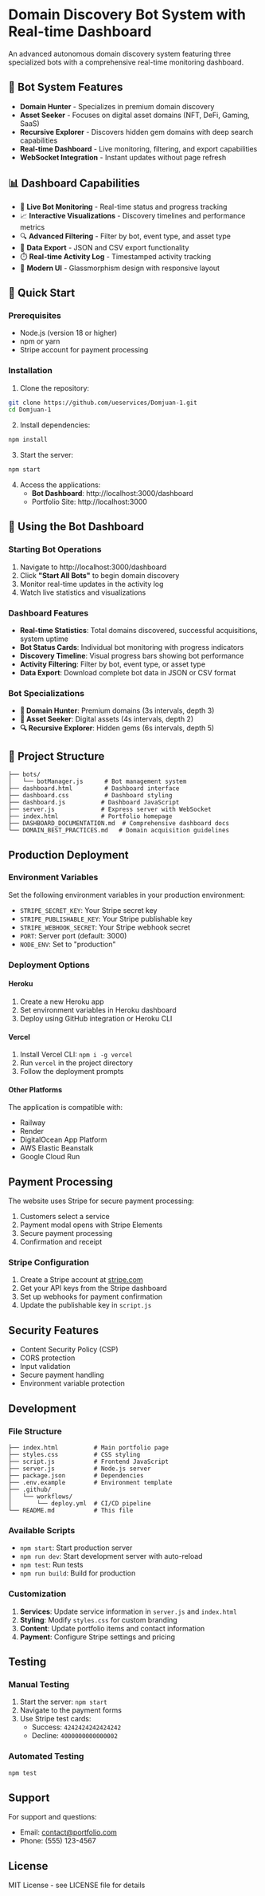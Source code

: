 # Domain Discovery Bot System with Real-time Dashboard

An advanced autonomous domain discovery system featuring three specialized bots with a comprehensive real-time monitoring dashboard.

## 🤖 Bot System Features

- **Domain Hunter** - Specializes in premium domain discovery
- **Asset Seeker** - Focuses on digital asset domains (NFT, DeFi, Gaming, SaaS)
- **Recursive Explorer** - Discovers hidden gem domains with deep search capabilities
- **Real-time Dashboard** - Live monitoring, filtering, and export capabilities
- **WebSocket Integration** - Instant updates without page refresh

## 📊 Dashboard Capabilities

- 🔴 **Live Bot Monitoring** - Real-time status and progress tracking
- 📈 **Interactive Visualizations** - Discovery timelines and performance metrics
- 🔍 **Advanced Filtering** - Filter by bot, event type, and asset type
- 📁 **Data Export** - JSON and CSV export functionality
- ⏱️ **Real-time Activity Log** - Timestamped activity tracking
- 🎨 **Modern UI** - Glassmorphism design with responsive layout

## 🚀 Quick Start

### Prerequisites

- Node.js (version 18 or higher)
- npm or yarn
- Stripe account for payment processing

### Installation

1. Clone the repository:
```bash
git clone https://github.com/ueservices/Domjuan-1.git
cd Domjuan-1
```

2. Install dependencies:
```bash
npm install
```

3. Start the server:
```bash
npm start
```

4. Access the applications:
   - **Bot Dashboard**: http://localhost:3000/dashboard
   - Portfolio Site: http://localhost:3000

## 🎯 Using the Bot Dashboard

### Starting Bot Operations
1. Navigate to http://localhost:3000/dashboard
2. Click **"Start All Bots"** to begin domain discovery
3. Monitor real-time updates in the activity log
4. Watch live statistics and visualizations

### Dashboard Features
- **Real-time Statistics**: Total domains discovered, successful acquisitions, system uptime
- **Bot Status Cards**: Individual bot monitoring with progress indicators
- **Discovery Timeline**: Visual progress bars showing bot performance
- **Activity Filtering**: Filter by bot, event type, or asset type
- **Data Export**: Download complete bot data in JSON or CSV format

### Bot Specializations
- **🏹 Domain Hunter**: Premium domains (3s intervals, depth 3)
- **💎 Asset Seeker**: Digital assets (4s intervals, depth 2)  
- **🔍 Recursive Explorer**: Hidden gems (6s intervals, depth 5)

## 📁 Project Structure

```
├── bots/
│   └── botManager.js      # Bot management system
├── dashboard.html         # Dashboard interface
├── dashboard.css          # Dashboard styling
├── dashboard.js          # Dashboard JavaScript
├── server.js             # Express server with WebSocket
├── index.html            # Portfolio homepage
├── DASHBOARD_DOCUMENTATION.md  # Comprehensive dashboard docs
└── DOMAIN_BEST_PRACTICES.md   # Domain acquisition guidelines
```

## Production Deployment

### Environment Variables

Set the following environment variables in your production environment:

- `STRIPE_SECRET_KEY`: Your Stripe secret key
- `STRIPE_PUBLISHABLE_KEY`: Your Stripe publishable key  
- `STRIPE_WEBHOOK_SECRET`: Your Stripe webhook secret
- `PORT`: Server port (default: 3000)
- `NODE_ENV`: Set to "production"

### Deployment Options

#### Heroku

1. Create a new Heroku app
2. Set environment variables in Heroku dashboard
3. Deploy using GitHub integration or Heroku CLI

#### Vercel

1. Install Vercel CLI: `npm i -g vercel`
2. Run `vercel` in the project directory
3. Follow the deployment prompts

#### Other Platforms

The application is compatible with:
- Railway
- Render
- DigitalOcean App Platform
- AWS Elastic Beanstalk
- Google Cloud Run

## Payment Processing

The website uses Stripe for secure payment processing:

1. Customers select a service
2. Payment modal opens with Stripe Elements
3. Secure payment processing
4. Confirmation and receipt

### Stripe Configuration

1. Create a Stripe account at [stripe.com](https://stripe.com)
2. Get your API keys from the Stripe dashboard
3. Set up webhooks for payment confirmation
4. Update the publishable key in `script.js`

## Security Features

- Content Security Policy (CSP)
- CORS protection
- Input validation
- Secure payment handling
- Environment variable protection

## Development

### File Structure

```
├── index.html          # Main portfolio page
├── styles.css          # CSS styling
├── script.js           # Frontend JavaScript
├── server.js           # Node.js server
├── package.json        # Dependencies
├── .env.example        # Environment template
├── .github/
│   └── workflows/
│       └── deploy.yml  # CI/CD pipeline
└── README.md           # This file
```

### Available Scripts

- `npm start`: Start production server
- `npm run dev`: Start development server with auto-reload
- `npm test`: Run tests
- `npm run build`: Build for production

### Customization

1. **Services**: Update service information in `server.js` and `index.html`
2. **Styling**: Modify `styles.css` for custom branding
3. **Content**: Update portfolio items and contact information
4. **Payment**: Configure Stripe settings and pricing

## Testing

### Manual Testing

1. Start the server: `npm start`
2. Navigate to the payment forms
3. Use Stripe test cards:
   - Success: `4242424242424242`
   - Decline: `4000000000000002`

### Automated Testing

```bash
npm test
```

## Support

For support and questions:
- Email: contact@portfolio.com
- Phone: (555) 123-4567

## License

MIT License - see LICENSE file for details